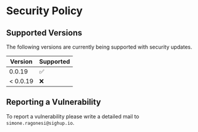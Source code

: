 # Security Policy

## Supported Versions

The following versions are currently being supported with security updates.

| Version | Supported          |
| ------- | ------------------ |
| 0.0.19   | :white_check_mark: |
| < 0.0.19   | :x:                |

## Reporting a Vulnerability

To report a vulnerability please write a detailed mail to `simone.ragonesi@sighup.io`.  
